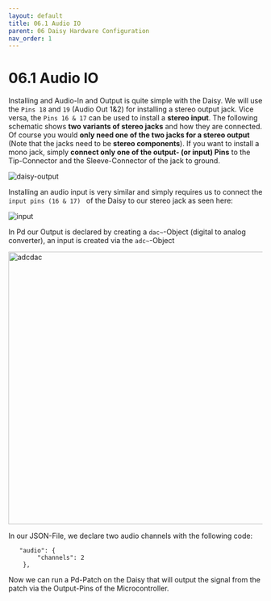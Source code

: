 ```yaml
---
layout: default
title: 06.1 Audio IO
parent: 06 Daisy Hardware Configuration
nav_order: 1
---
```


# 06.1 Audio IO

Installing and Audio-In and Output is quite simple with the Daisy. We will use the `Pins 18` and `19` (Audio Out 1&2) for installing a stereo output jack. Vice versa, the `Pins 16 & 17` can be used to install a **stereo input**. The following schematic shows **two variants of stereo jacks** and how they are connected. Of course you would **only need one of the two jacks for a stereo output** (Note that the jacks need to be **stereo components**). If you want to install a mono jack, simply **connect only one of the output- (or input) Pins** to the Tip-Connector and the Sleeve-Connector of the jack to ground.

![daisy-output](https://github.com/user-attachments/assets/df8aa7e4-3f6c-4473-8cf3-afe06d2cd405)

Installing an audio input is very similar and simply requires us to connect the `input pins (16 & 17) ` of the Daisy to our stereo jack as seen here:

![input](https://github.com/user-attachments/assets/2805afaf-daa3-41de-94f8-77d5480e4f81)

In Pd our Output is declared by creating a `dac~`-Object (digital to analog converter), an input is created via the `adc~`-Object

<img width="540" alt="adcdac" src="https://github.com/user-attachments/assets/7ff89289-6b11-4387-8457-a90b1d99d014" />

In our JSON-File, we declare two audio channels with the following code:

```
   "audio": {
        "channels": 2
    },
```

Now we can run a Pd-Patch on the Daisy that will output the signal from the patch via the Output-Pins of the Microcontroller.
